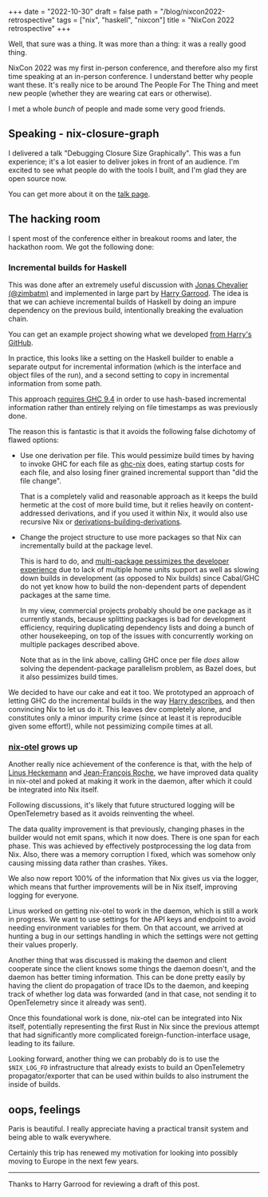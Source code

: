 +++
date = "2022-10-30"
draft = false
path = "/blog/nixcon2022-retrospective"
tags = ["nix", "haskell", "nixcon"]
title = "NixCon 2022 retrospective"
+++

Well, that sure was a thing. It was more than a thing: it was a really good
thing.

NixCon 2022 was my first in-person conference, and therefore also my first time
speaking at an in-person conference. I understand better why people want these.
It's really nice to be around The People For The Thing and meet new people
(whether they are wearing cat ears or otherwise).

I met a whole *bunch* of people and made some very good friends.

## Speaking - nix-closure-graph

I delivered a talk "Debugging Closure Size Graphically". This was a fun
experience; it's a lot easier to deliver jokes in front of an audience. I'm
excited to see what people do with the tools I built, and I'm glad they are
open source now.

You can get more about it on the [talk page](/nixcon2022).

## The hacking room

I spent most of the conference either in breakout rooms and later, the
hackathon room. We got the following done:

### Incremental builds for Haskell

This was done after an extremely useful discussion with [Jonas Chevalier
(@zimbatm)][Jonas Chevalier] and implemented in large part by [Harry Garrood].
The idea is that we can achieve incremental builds of Haskell by doing an
impure dependency on the previous build, intentionally breaking the evaluation
chain.

[Jonas Chevalier]: https://twitter.com/zimbatm
[Harry Garrood]: https://twitter.com/hdgarrood

You can get an example project showing what we developed [from Harry's
GitHub][incr-nix-example].

[incr-nix-example]: https://github.com/hdgarrood/haskell-incremental-nix-example

In practice, this looks like a setting on the Haskell builder to enable
a separate output for incremental information (which is the interface and
object files of the run), and a second setting to copy in incremental
information from some path.

This approach [requires GHC 9.4][harry-blog] in order to use hash-based
incremental information rather than entirely relying on file timestamps as
was previously done.

The reason this is fantastic is that it avoids the following false dichotomy of
flawed options:
  * Use one derivation per file. This would pessimize build times by having to
    invoke GHC for each file as [ghc-nix] does, eating startup costs for each
    file, and also losing finer grained incremental support than "did the
    file change".

    That is a completely valid and reasonable approach as it keeps the build
    hermetic at the cost of more build time, but it relies heavily on
    content-addressed derivations, and if you used it within Nix, it would
    also use recursive Nix or [derivations-building-derivations].

  * Change the project structure to use more packages so that Nix can
    incrementally build at the package level.

    This is hard to do, and [multi-package pessimizes the developer
    experience][mp-fail] due to lack of multiple home units support as well
    as slowing down builds in development (as opposed to Nix builds) since
    Cabal/GHC do not yet know how to build the non-dependent parts of
    dependent packages at the same time.

    In my view, commercial projects probably should be one package as it
    currently stands, because splitting packages is bad for development
    efficiency, requiring duplicating dependency lists and doing a bunch of
    other housekeeping, on top of the issues with concurrently working on
    multiple packages described above.

    Note that as in the link above, calling GHC once per file *does* allow
    solving the dependent-package parallelism problem, as Bazel does, but it
    also pessimizes build times.

We decided to have our cake and eat it too. We prototyped an approach of
letting GHC do the incremental builds in the way [Harry describes][harry-blog],
and then convincing Nix to let us do it. This leaves dev completely alone, and
constitutes only a minor impurity crime (since at least it is reproducible
given some effort!), while not pessimizing compile times at all.

[harry-blog]: https://harry.garrood.me/blog/easy-incremental-haskell-ci-builds-with-ghc-9.4/
[ghc-nix]: https://github.com/matthewbauer/ghc-nix
[derivations-building-derivations]: https://github.com/NixOS/rfcs/blob/master/rfcs/0092-plan-dynamism.md
[mp-fail]: https://jade.fyi/blog/cabal-test-dev-trick

### [nix-otel] grows up

Another really nice achievement of the conference is that, with the help of
[Linus Heckemann] and [Jean-François Roche], we have improved data quality in
nix-otel and poked at making it work in the daemon, after which it could be
integrated into Nix itself.

Following discussions, it's likely that future structured logging will be
OpenTelemetry based as it avoids reinventing the wheel.

The data quality improvement is that previously, changing phases in the builder
would not emit spans, which it now does. There is one span for each phase. This
was achieved by effectively postprocessing the log data from Nix. Also, there
was a memory corruption I fixed, which was somehow only causing missing data
rather than crashes. Yikes.

We also now report 100% of the information that Nix gives us via the logger,
which means that further improvements will be in Nix itself, improving
logging for everyone.

Linus worked on getting nix-otel to work in the daemon, which is still a work
in progress. We want to use settings for the API keys and endpoint to avoid
needing environment variables for them. On that account, we arrived at hunting
a bug in our settings handling in which the settings were not getting their
values properly.

Another thing that was discussed is making the daemon and client cooperate
since the client knows some things the daemon doesn't, and the daemon has
better timing information. This can be done pretty easily by having the client
do propagation of trace IDs to the daemon, and keeping track of whether log
data was forwarded (and in that case, not sending it to OpenTelemetry since it
already was sent).

Once this foundational work is done, nix-otel can be integrated into Nix
itself, potentially representing the first Rust in Nix since the previous
attempt that had significantly more complicated foreign-function-interface
usage, leading to its failure.

Looking forward, another thing we can probably do is to use the `$NIX_LOG_FD`
infrastructure that already exists to build an OpenTelemetry
propagator/exporter that can be used within builds to also instrument the
inside of builds.

[nix-otel]: https://github.com/lf-/nix-otel
[Linus Heckemann]: https://twitter.com/linux_hackerman
[Jean-François Roche]: https://github.com/jfroche

## oops, feelings

Paris is beautiful. I really appreciate having a practical transit system and
being able to walk everywhere.

Certainly this trip has renewed my motivation for looking into possibly moving
to Europe in the next few years.

-----

Thanks to Harry Garrood for reviewing a draft of this post.
